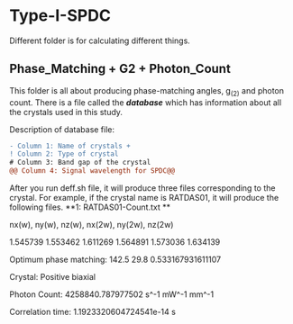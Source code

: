 # Type-I-SPDC
Different folder is for calculating different things.
## **Phase_Matching + G2 + Photon_Count** 
This folder is all about producing phase-matching angles, g<sub>(2)</sub> and photon count. There is a file called the ***database*** which has information about all the crystals used in this study. 

Description of database file: 

```diff
- Column 1: Name of crystals + 
! Column 2: Type of crystal
# Column 3: Band gap of the crystal 
@@ Column 4: Signal wavelength for SPDC@@
```
After you run deff.sh file, it will produce three files corresponding to the crystal. For example, if the crystal name is RATDAS01, it will produce the following files.
**1: RATDAS01-Count.txt  **

nx(w), ny(w), nz(w), nx(2w), ny(2w), nz(2w)

1.545739 1.553462 1.611269 1.564891 1.573036 1.634139

Optimum phase matching: 142.5 29.8 0.533167931611107

Crystal: Positive biaxial

Photon Count: 4258840.787977502 s^-1 mW^-1 mm^-1

Correlation time: 1.1923320604724541e-14 s
